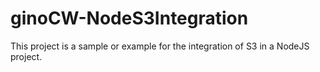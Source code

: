 # ginoCW-NodeS3Integration
This project is a sample or example for the integration of S3 in a NodeJS project.
